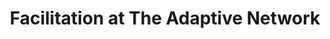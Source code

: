 ---
title: Facilitation at The Adaptive Network
description: ""
slug: "facilitation-at-the-adaptive-network"
tags: [facilitation]
image: https://i.imgur.com/mErPwqL.png
authors: [jack]
draft: true
---